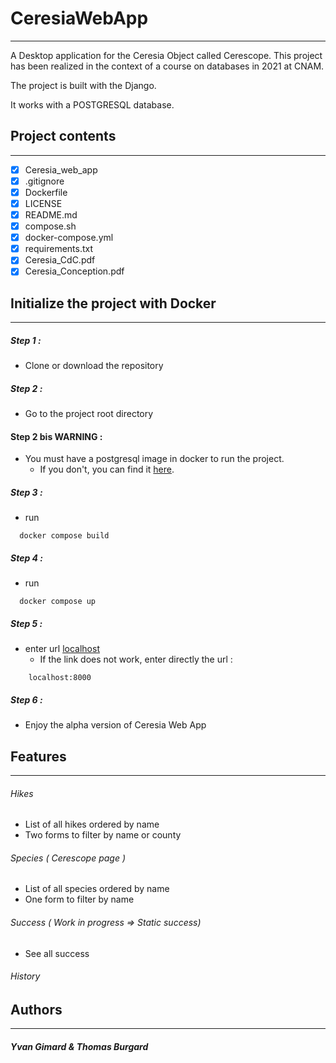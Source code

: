 # CeresiaWebApp

---------------

A Desktop application for the Ceresia Object called Cerescope.
This project has been realized in the context of a course on databases in 2021 at CNAM.

The project is built with the Django.

It works with a POSTGRESQL database.

## Project contents

---------------

- [x] Ceresia_web_app
- [x] .gitignore
- [x] Dockerfile
- [x] LICENSE
- [x] README.md
- [x] compose.sh
- [x] docker-compose.yml
- [x] requirements.txt
- [x] Ceresia_CdC.pdf
- [x] Ceresia_Conception.pdf

## Initialize the project with Docker

---------------

##### Step 1 :
- Clone or download the repository

##### Step 2 :
- Go to the project root directory 

#### Step 2 bis WARNING :
- You must have a postgresql image in docker to run the project.
  - If you don't, you can find it [here](https://hub.docker.com/_/postgres/).

##### Step 3 :
- run
```shell
  docker compose build
```

##### Step 4 :
- run
```shell
  docker compose up
```

##### Step 5 :
- enter url [localhost](http://localhost:8000/)
  - If the link does not work, enter directly the url : 
```
    localhost:8000
```

##### Step 6 :
- Enjoy the alpha version of Ceresia Web App

## Features

---------------

###### Hikes
 - List of all hikes ordered by name
 - Two forms to filter by name or county
###### Species ( Cerescope page )
 - List of all species ordered by name
 - One form to filter by name
 ###### Success ( Work in progress => Static success)
 - See all success
###### History
 
## Authors

---------------

##### Yvan Gimard & Thomas Burgard